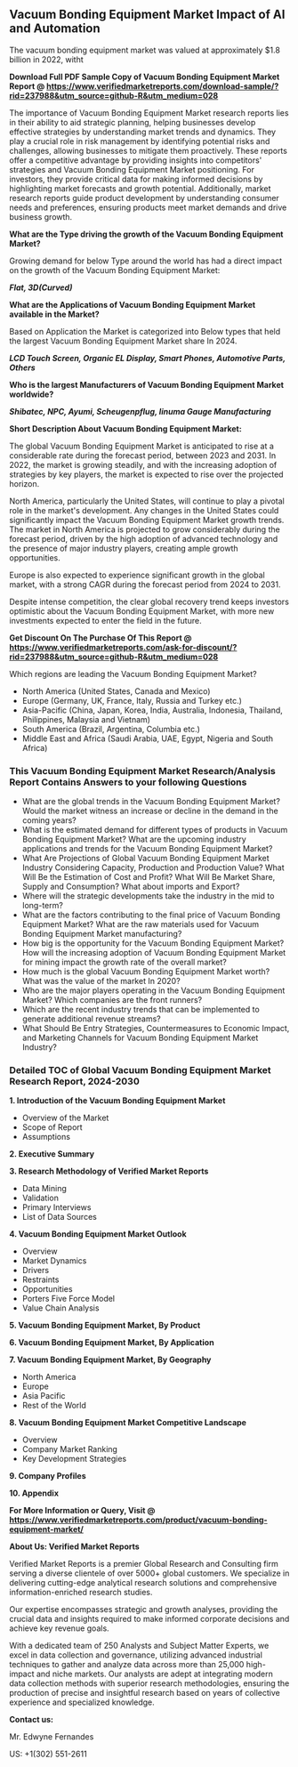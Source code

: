<h2>Vacuum Bonding Equipment Market Impact of AI and Automation</h2><p>The vacuum bonding equipment market was valued at approximately $1.8 billion in 2022, witht</p><p id="" class=""><strong>Download Full PDF Sample Copy of Vacuum Bonding Equipment Market Report @ <a href="https://www.verifiedmarketreports.com/download-sample/?rid=237988&utm_source=github-R&utm_medium=028" target="_blank">https://www.verifiedmarketreports.com/download-sample/?rid=237988&utm_source=github-R&utm_medium=028</a></strong></p><p>The importance of&nbsp;Vacuum Bonding Equipment Market research reports lies in their ability to aid strategic planning, helping businesses develop effective strategies by understanding market trends and dynamics. They play a crucial role in risk management by identifying potential risks and challenges, allowing businesses to mitigate them proactively. These reports offer a competitive advantage by providing insights into competitors' strategies and Vacuum Bonding Equipment Market positioning. For investors, they provide critical data for making informed decisions by highlighting market forecasts and growth potential. Additionally, market research reports guide product development by understanding consumer needs and preferences, ensuring products meet market demands and drive business growth.</p><p><strong>What are the&nbsp;Type driving the growth of the Vacuum Bonding Equipment Market?</strong></p><p id="" class="">Growing demand for below Type around the world has had a direct impact on the growth of the Vacuum Bonding Equipment Market:</p><em><strong>Flat, 3D(Curved)</strong></em></p><strong>What are the&nbsp;Applications&nbsp;of Vacuum Bonding Equipment Market available in the Market?</strong></p><p id="" class="">Based on Application the Market is categorized into Below types that held the largest Vacuum Bonding Equipment Market share In 2024.</p><em><strong>LCD Touch Screen, Organic EL Display, Smart Phones, Automotive Parts, Others</strong></em></p><strong>Who is the largest Manufacturers of Vacuum Bonding Equipment Market worldwide?</strong></p><p><em><strong>Shibatec, NPC, Ayumi, Scheugenpflug, Iinuma Gauge Manufacturing</strong></em></p><p id="" class=""><strong>Short Description About Vacuum Bonding Equipment Market:</strong></p><p>The global Vacuum Bonding Equipment Market is anticipated to rise at a considerable rate during the forecast period, between 2023 and 2031. In 2022, the market is growing steadily, and with the increasing adoption of strategies by key players, the market is expected to rise over the projected horizon.</p><p>North America, particularly the United States, will continue to play a pivotal role in the market's development. Any changes in the United States could significantly impact the Vacuum Bonding Equipment Market growth trends. The market in North America is projected to grow considerably during the forecast period, driven by the high adoption of advanced technology and the presence of major industry players, creating ample growth opportunities.</p><p>Europe is also expected to experience significant growth in the global market, with a strong CAGR during the forecast period from 2024 to 2031.</p><p>Despite intense competition, the clear global recovery trend keeps investors optimistic about the Vacuum Bonding Equipment Market, with more new investments expected to enter the field in the future.</p><p id="" class=""><strong>Get Discount On The Purchase Of This Report @ <a href="https://www.verifiedmarketreports.com/ask-for-discount/?rid=237988&utm_source=github-R&utm_medium=028" target="_blank">https://www.verifiedmarketreports.com/ask-for-discount/?rid=237988&utm_source=github-R&utm_medium=028</a></strong></p>Which regions are leading the Vacuum Bonding Equipment Market?</p><ul><li>North America (United States, Canada and Mexico)</li><li>Europe (Germany, UK, France, Italy, Russia and Turkey etc.)</li><li>Asia-Pacific (China, Japan, Korea, India, Australia, Indonesia, Thailand, Philippines, Malaysia and Vietnam)</li><li>South America (Brazil, Argentina, Columbia etc.)</li><li>Middle East and Africa (Saudi Arabia, UAE, Egypt, Nigeria and South Africa)</li></ul><h3 id="" class="">This Vacuum Bonding Equipment Market Research/Analysis Report Contains Answers to your following Questions</h3><ul><li>What are the global trends in the Vacuum Bonding Equipment Market? Would the market witness an increase or decline in the demand in the coming years?</li><li>What is the estimated demand for different types of products in Vacuum Bonding Equipment Market? What are the upcoming industry applications and trends for the Vacuum Bonding Equipment Market?</li><li>What Are Projections of Global Vacuum Bonding Equipment Market Industry Considering Capacity, Production and Production Value? What Will Be the Estimation of Cost and Profit? What Will Be Market Share, Supply and Consumption? What about imports and Export?</li><li>Where will the strategic developments take the industry in the mid to long-term?</li><li>What are the factors contributing to the final price of Vacuum Bonding Equipment Market? What are the raw materials used for Vacuum Bonding Equipment Market manufacturing?</li><li>How big is the opportunity for the Vacuum Bonding Equipment Market? How will the increasing adoption of Vacuum Bonding Equipment Market for mining impact the growth rate of the overall market?</li><li>How much is the global Vacuum Bonding Equipment Market worth? What was the value of the market In 2020?</li><li>Who are the major players operating in the Vacuum Bonding Equipment Market? Which companies are the front runners?</li><li>Which are the recent industry trends that can be implemented to generate additional revenue streams?</li><li>What Should Be Entry Strategies, Countermeasures to Economic Impact, and Marketing Channels for Vacuum Bonding Equipment Market Industry?</li></ul><h3 id="" class="">Detailed TOC of Global Vacuum Bonding Equipment Market Research Report, 2024-2030</h3><p id="" class=""><strong>1. Introduction of the Vacuum Bonding Equipment Market</strong></p><ul><li>Overview of the Market</li><li>Scope of Report</li><li>Assumptions</li></ul><p id="" class=""><strong>2. Executive Summary</strong></p><p id="" class=""><strong>3. Research Methodology of Verified Market Reports</strong></p><ul><li>Data Mining</li><li>Validation</li><li>Primary Interviews</li><li>List of Data Sources</li></ul><p id="" class=""><strong>4. Vacuum Bonding Equipment Market Outlook</strong></p><ul><li>Overview</li><li>Market Dynamics</li><li>Drivers</li><li>Restraints</li><li>Opportunities</li><li>Porters Five Force Model</li><li>Value Chain Analysis</li></ul><p id="" class=""><strong>5. Vacuum Bonding Equipment Market, By Product</strong></p><p id="" class=""><strong>6. Vacuum Bonding Equipment Market, By Application</strong></p><p id="" class=""><strong>7. Vacuum Bonding Equipment Market, By Geography</strong></p><ul><li>North America</li><li>Europe</li><li>Asia Pacific</li><li>Rest of the World</li></ul><p id="" class=""><strong>8. Vacuum Bonding Equipment Market Competitive Landscape</strong></p><ul><li>Overview</li><li>Company Market Ranking</li><li>Key Development Strategies</li></ul><p id="" class=""><strong>9. Company Profiles</strong></p><p id="" class=""><strong>10. Appendix</strong></p><p id="" class=""><strong>For More Information or Query, Visit @ <a href="https://www.verifiedmarketreports.com/product/vacuum-bonding-equipment-market/" target="_blank">https://www.verifiedmarketreports.com/product/vacuum-bonding-equipment-market/</a></strong></p><p id="" class=""><strong>About Us: Verified Market Reports</strong></p><p id="" class="">Verified Market Reports is a premier Global Research and Consulting firm serving a diverse clientele of over 5000+ global customers. We specialize in delivering cutting-edge analytical research solutions and comprehensive information-enriched research studies.</p><p id="" class="">Our expertise encompasses strategic and growth analyses, providing the crucial data and insights required to make informed corporate decisions and achieve key revenue goals.</p><p id="" class="">With a dedicated team of 250 Analysts and Subject Matter Experts, we excel in data collection and governance, utilizing advanced industrial techniques to gather and analyze data across more than 25,000 high-impact and niche markets. Our analysts are adept at integrating modern data collection methods with superior research methodologies, ensuring the production of precise and insightful research based on years of collective experience and specialized knowledge.</p><p id="" class=""><strong>Contact us:</strong></p><p id="" class="">Mr. Edwyne Fernandes</p><p id="" class="">US: +1(302) 551-2611</p>